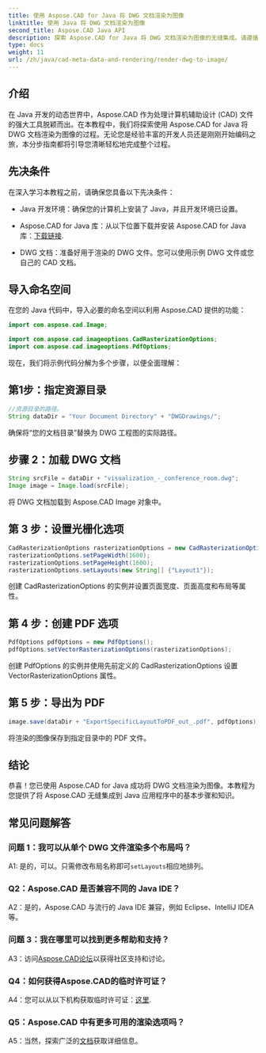 ```yaml
---
title: 使用 Aspose.CAD for Java 将 DWG 文档渲染为图像
linktitle: 使用 Java 将 DWG 文档渲染为图像
second_title: Aspose.CAD Java API
description: 探索 Aspose.CAD for Java 将 DWG 文档渲染为图像的无缝集成。请遵循我们的分步指南以获得高效的结果。
type: docs
weight: 11
url: /zh/java/cad-meta-data-and-rendering/render-dwg-to-image/
---
```

## 介绍

在 Java 开发的动态世界中，Aspose.CAD 作为处理计算机辅助设计 (CAD) 文件的强大工具脱颖而出。在本教程中，我们将探索使用 Aspose.CAD for Java 将 DWG 文档渲染为图像的过程。无论您是经验丰富的开发人员还是刚刚开始编码之旅，本分步指南都将引导您清晰轻松地完成整个过程。

## 先决条件

在深入学习本教程之前，请确保您具备以下先决条件：

- Java 开发环境：确保您的计算机上安装了 Java，并且开发环境已设置。

-  Aspose.CAD for Java 库：从以下位置下载并安装 Aspose.CAD for Java 库：[下载链接](https://releases.aspose.com/cad/java/).

- DWG 文档：准备好用于渲染的 DWG 文件。您可以使用示例 DWG 文件或您自己的 CAD 文档。

## 导入命名空间

在您的 Java 代码中，导入必要的命名空间以利用 Aspose.CAD 提供的功能：

```java
import com.aspose.cad.Image;

import com.aspose.cad.imageoptions.CadRasterizationOptions;
import com.aspose.cad.imageoptions.PdfOptions;
```

现在，我们将示例代码分解为多个步骤，以便全面理解：

## 第1步：指定资源目录

```java
//资源目录的路径。
String dataDir = "Your Document Directory" + "DWGDrawings/";
```

确保将“您的文档目录”替换为 DWG 工程图的实际路径。

## 步骤 2：加载 DWG 文档

```java
String srcFile = dataDir + "visualization_-_conference_room.dwg";
Image image = Image.load(srcFile);
```

将 DWG 文档加载到 Aspose.CAD Image 对象中。

## 第 3 步：设置光栅化选项

```java
CadRasterizationOptions rasterizationOptions = new CadRasterizationOptions();
rasterizationOptions.setPageWidth(1600);
rasterizationOptions.setPageHeight(1600);
rasterizationOptions.setLayouts(new String[] {"Layout1"});
```

创建 CadRasterizationOptions 的实例并设置页面宽度、页面高度和布局等属性。

## 第 4 步：创建 PDF 选项

```java
PdfOptions pdfOptions = new PdfOptions();
pdfOptions.setVectorRasterizationOptions(rasterizationOptions);
```

创建 PdfOptions 的实例并使用先前定义的 CadRasterizationOptions 设置 VectorRasterizationOptions 属性。

## 第 5 步：导出为 PDF

```java
image.save(dataDir + "ExportSpecificLayoutToPDF_out_.pdf", pdfOptions);
```

将渲染的图像保存到指定目录中的 PDF 文件。

## 结论

恭喜！您已使用 Aspose.CAD for Java 成功将 DWG 文档渲染为图像。本教程为您提供了将 Aspose.CAD 无缝集成到 Java 应用程序中的基本步骤和知识。

## 常见问题解答

### 问题 1：我可以从单个 DWG 文件渲染多个布局吗？

 A1: 是的，可以。只需修改布局名称即可`setLayouts`相应地排列。

### Q2：Aspose.CAD 是否兼容不同的 Java IDE？

A2：是的，Aspose.CAD 与流行的 Java IDE 兼容，例如 Eclipse、IntelliJ IDEA 等。

### 问题 3：我在哪里可以找到更多帮助和支持？

 A3：访问[Aspose.CAD论坛](https://forum.aspose.com/c/cad/19)以获得社区支持和讨论。

### Q4：如何获得Aspose.CAD的临时许可证？

 A4：您可以从以下机构获取临时许可证：[这里](https://purchase.aspose.com/temporary-license/).

### Q5：Aspose.CAD 中有更多可用的渲染选项吗？

 A5：当然，探索广泛的[文档](https://reference.aspose.com/cad/java/)获取详细信息。